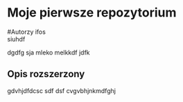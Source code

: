 # Moje pierwsze repozytorium


#Autorzy 
ifos\
siuhdf


dgdfg
sja mleko melkkdf jdfk

## Opis rozszerzony

gdvhjdfdcsc
sdf
dsf
cvgvbhjnkmdfghj